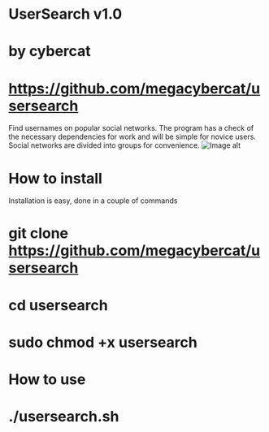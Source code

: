 # UserSearch v1.0
# by cybercat
# https://github.com/megacybercat/usersearch

Find usernames on popular social networks. The program has a check of the necessary dependencies for work and will be simple for novice users. Social networks are divided into groups for convenience.
![Image alt](https://sun9-5.userapi.com/c858324/v858324585/205f09/VgsRm4XYEZI.jpg)

# How to install
Installation is easy, done in a couple of commands
# git clone https://github.com/megacybercat/usersearch
# cd usersearch
# sudo chmod +x usersearch

# How to use
# ./usersearch.sh
